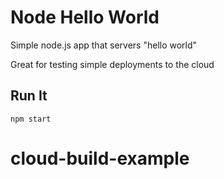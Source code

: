 # Node Hello World

Simple node.js app that servers "hello world"

Great for testing simple deployments to the cloud

## Run It

`npm start`
# cloud-build-example
